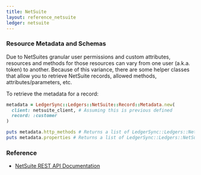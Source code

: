 ```yaml
---
title: NetSuite
layout: reference_netsuite
ledger: netsuite
---
```


### Resource Metadata and Schemas

Due to NetSuites granular user permissions and custom attributes, resources and methods for those resources can vary from one user (a.k.a. token) to another.  Because of this variance, there are some helper classes that allow you to retrieve NetSuite records, allowed methods, attributes/parameters, etc.

To retrieve the metadata for a record:

```ruby
metadata = LedgerSync::Ledgers::NetSuite::Record::Metadata.new(
  client: netsuite_client, # Assuming this is previous defined
  record: :customer
)

puts metadata.http_methods # Returns a list of LedgerSync::Ledgers::NetSuite::Record::HTTPMethod objects
puts metadata.properties # Returns a list of LedgerSync::Ledgers::NetSuite::Record::Property objects
```

### Reference

- [NetSuite REST API Documentation](https://docs.oracle.com/cloud/latest/netsuitecs_gs/NSTRW/NSTRW.pdf)